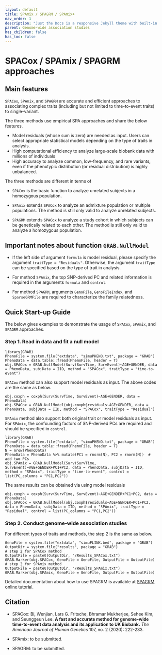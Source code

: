 ```yaml
---
layout: default
title: SPAmix / SPAGRM / SPAmix+
nav_order: 1
description: "Just the Docs is a responsive Jekyll theme with built-in search that is easily customizable and hosted on GitHub Pages."
parent: Genome-wide association studies
has_children: false
has_toc: false
---
```


# SPACox / SPAmix / SPAGRM approaches

## Main features

```SPACox```, ```SPAmix```, and ```SPAGRM``` are accurate and efficient approaches to associating complex traits (including but not limited to time-to-event traits) to single-variant.

The three methods use empirical SPA approaches and share the below features.

- Model residuals (whose sum is zero) are needed as input. Users can select appropriate statistical models depending on the type of traits in analysis.
- High computational efficiency to analyze large-scale biobank data with millions of individuals
- High accuracy to analyze common, low-frequency, and rare variants, even if the phenotypic distribution (or residual distribution) is highly unbalanced.

The three methods are different in terms of

- ```SPACox``` is the basic function to analyze unrelated subjects in a homozygous population.

- ```SPAmix``` extends ```SPACox``` to analyze an admixture population or multiple populations. The method is still only valid to analyze unrelated subjects.

- ```SPAGRM``` extends ```SPACox``` to analyze a study cohort in which subjects can be genetically related to each other. The method is still only valid to analyze a homozygous population.

## Important notes about function ```GRAB.NullModel```

- If the left side of argument ```formula``` is model residual, please specify the argument ```traitType = "Residuals"```. Otherwise, the argument ```traitType``` can be specified based on the type of trait in analysis.

- For method ```SPAmix```, the top SNP-derived PC and related information is required in the arguments ```formula``` and ```control```.

- For method ```SPAGRM```, arguments ```GenoFile```, ```GenoFileIndex```, and ```SparseGRMFile``` are required to characterize the family relatedness.

## Quick Start-up Guide
The below gives examples to demonstrate the usage of ```SPACox```, ```SPAmix```, and ```SPAGRM``` approaches.

### Step 1. Read in data and fit a null model

```
library(GRAB)
PhenoFile = system.file("extdata", "simuPHENO.txt", package = "GRAB")
PhenoData = data.table::fread(PhenoFile, header = T)
obj.SPACox = GRAB.NullModel(Surv(SurvTime, SurvEvent)~AGE+GENDER, data = PhenoData, subjData = IID, method = "SPACox", traitType = "time-to-event")
```

```SPACox``` method can also support model residuals as input. The above codes are the same as below.

```
obj.coxph = coxph(Surv(SurvTime, SurvEvent)~AGE+GENDER, data = PhenoData)
obj.SPACox = GRAB.NullModel(obj.coxph$residuals~AGE+GENDER, data = PhenoData, subjData = IID, method = "SPACox", traitType = "Residual")
```

```SPAmix``` method also support both original trait or model residuals as input. For ```SPAmix```, the confounding factors of SNP-derived PCs are required and should be specified in ```control```.

```
library(GRAB)
PhenoFile = system.file("extdata", "simuPHENO.txt", package = "GRAB")
PhenoData = data.table::fread(PhenoFile, header = T)
N = nrow(PhenoData)
PhenoData = PhenoData %>% mutate(PC1 = rnorm(N), PC2 = rnorm(N))  # add two PCs
obj.SPAmix = GRAB.NullModel(Surv(SurvTime, SurvEvent)~AGE+GENDER+PC1+PC2, data = PhenoData, subjData = IID, method = "SPAmix", traitType = "time-to-event", control = list(PC_columns = "PC1,PC2"))
```

The same results can be obtained via using model residuals

```
obj.coxph = coxph(Surv(SurvTime, SurvEvent)~AGE+GENDER+PC1+PC2, data = PhenoData)
obj.SPACox = GRAB.NullModel(obj.coxph$residuals~AGE+GENDER+PC1+PC2, data = PhenoData, subjData = IID, method = "SPAmix", traitType = "Residual", control = list(PC_columns = "PC1,PC2"))
```

### Step 2. Conduct genome-wide association studies

For different types of traits and methods, the step 2 is the same as below.

```
GenoFile = system.file("extdata", "simuPLINK.bed", package = "GRAB")
OutputDir = system.file("results", package = "GRAB")
# step 2 for SPACox method
OutputFile = paste0(OutputDir, "/Results_SPACox.txt")
GRAB.Marker(obj.SPACox, GenoFile = GenoFile, OutputFile = OutputFile)
# step 2 for SPAmix method
OutputFile = paste0(OutputDir, "/Results_SPAmix.txt")
GRAB.Marker(obj.SPAmix, GenoFile = GenoFile, OutputFile = OutputFile)
```

Detailed documentation about how to use SPAGRM is available at [SPAGRM online tutorial](https://fantasy-xuhe.github.io/SPAGRM.github.io/).

## Citation

- SPACox: Bi, Wenjian, Lars G. Fritsche, Bhramar Mukherjee, Sehee Kim, and Seunggeun Lee. **A fast and accurate method for genome-wide time-to-event data analysis and its application to UK Biobank.** *The American Journal of Human Genetics* 107, no. 2 (2020): 222-233.

- SPAmix: to be submitted.

- SPAGRM: to be submitted.
